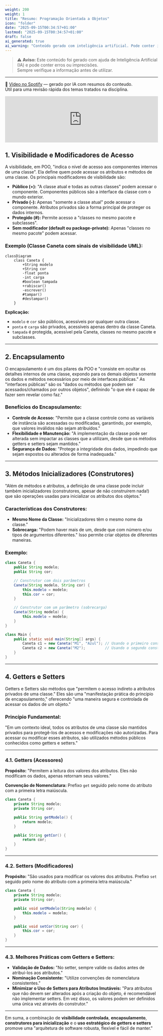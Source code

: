 ```yaml
---
weight: 200
weight: 1
title: "Resumo: Programação Orientada a Objetos"
icon: "folder"
date: "2025-09-15T00:34:57+01:00"
lastmod: "2025-09-15T00:34:57+01:00"
draft: false
ai_generated: true
ai_warning: "Conteúdo gerado com inteligência artificial. Pode conter imprecisões ou erros."
---
```


> ⚠️ **Aviso:** Este conteúdo foi gerado com ajuda de Inteligência Artificial (IA) e pode conter erros ou imprecisões.  
> Sempre verifique a informação antes de utilizar.

---

🎥 [Vídeo no Spotify](https://open.spotify.com/episode/5lxtq434WXBluRk7Foj3v6DecDPbeKo0gbhK4Lyk8zZ2) — gerado por IA com resumos do conteudo.  
Útil para uma revisão rápida dos temas tratados na disciplina.

<iframe src="https://open.spotify.com/embed/episode/1bTNsDPaYrrKaHNv6oC5qj" width="100%" height="152" frameborder="0" allowtransparency="true" allow="encrypted-media"></iframe>

## 1. Visibilidade e Modificadores de Acesso

A visibilidade, em POO, "indica o nível de acesso aos componentes internos de uma classe". Ela define quem pode acessar os atributos e métodos de uma classe. Os principais modificadores de visibilidade são:

- **Público (+):** "A classe atual e todas as outras classes" podem acessar o componente. Componentes públicos são a interface da classe com o mundo exterior.
- **Privado (-):** Apenas "somente a classe atual" pode acessar o componente. Atributos privados são a forma principal de proteger os dados internos.
- **Protegido (#):** Permite acesso a "classes no mesmo pacote e subclasses".
- **Sem modificador (default ou package-private):** Apenas "classes no mesmo pacote" podem acessar.

### Exemplo (Classe Caneta com sinais de visibilidade UML):

```mermaid
classDiagram
    class Caneta {
        +String modelo
        +String cor
        -float ponta
        -int carga
        #boolean tampada
        +rabiscar()
        -escrever()
        #tampar()
        #destampar()
    }

```

**Explicação:**

- `modelo` e `cor` são públicos, acessíveis por qualquer outra classe.
- `ponta` e `carga` são privados, acessíveis apenas dentro da classe Caneta.
- `tampada` é protegida, acessível pela Caneta, classes no mesmo pacote e subclasses.

---

## 2. Encapsulamento

O encapsulamento é um dos pilares da POO e "consiste em ocultar os detalhes internos de uma classe, expondo para os demais objetos somente os dados e métodos necessários por meio de interfaces públicas." As "interfaces públicas" são os "dados ou métodos que podem ser acessados/chamados por outros objetos", definindo "o que ele é capaz de fazer sem revelar como faz."

### Benefícios do Encapsulamento:

- **Controle de Acesso:** "Permite que a classe controle como as variáveis de instância são acessadas ou modificadas, garantindo, por exemplo, que valores inválidos não sejam atribuídos."
- **Flexibilidade e Manutenção:** "A implementação da classe pode ser alterada sem impactar as classes que a utilizam, desde que os métodos getters e setters sejam mantidos."
- **Segurança de Dados:** "Protege a integridade dos dados, impedindo que sejam expostos ou alterados de forma inadequada."

---

## 3. Métodos Inicializadores (Construtores)

"Além de métodos e atributos, a definição de uma classe pode incluir também inicializadores (construtores, apesar de não construírem nada!) que são operações usadas para inicializar os atributos dos objetos."

### Características dos Construtores:

- **Mesmo Nome da Classe:** "Inicializadores têm o mesmo nome da classe."
- **Sobrecarga:** "Podem haver mais de um, desde que com número e/ou tipos de argumentos diferentes." Isso permite criar objetos de diferentes maneiras.

### Exemplo:

```java
class Caneta {
    public String modelo;
    public String cor;

    // Construtor com dois parâmetros
    Caneta(String modelo, String cor) {
        this.modelo = modelo;
        this.cor = cor;
    }

    // Construtor com um parâmetro (sobrecarga)
    Caneta(String modelo) {
        this.modelo = modelo;
    }
}

class Main {
    public static void main(String[] args) {
        Caneta c1 = new Caneta("M1", "Azul"); // Usando o primeiro construtor
        Caneta c2 = new Caneta("M2");         // Usando o segundo construtor
    }
}
```

---

## 4. Getters e Setters

Getters e Setters são métodos que "permitem o acesso indireto a atributos privados de uma classe." Eles são uma "manifestação prática do princípio de encapsulamento," oferecendo "uma maneira segura e controlada de acessar os dados de um objeto."

### Princípio Fundamental:

"Em um contexto ideal, todos os atributos de uma classe são mantidos privados para protegê-los de acessos e modificações não autorizadas. Para acessar ou modificar esses atributos, são utilizados métodos públicos conhecidos como getters e setters."

---

### 4.1. Getters (Acessores)

**Propósito:** "Permitem a leitura dos valores dos atributos. Eles não modificam os dados, apenas retornam seus valores."

**Convenção de Nomenclatura:** Prefixo `get` seguido pelo nome do atributo com a primeira letra maiúscula.

```java
class Caneta {
    private String modelo;
    private String cor;

    public String getModelo() {
        return modelo;
    }

    public String getCor() {
        return cor;
    }
}
```

---

### 4.2. Setters (Modificadores)

**Propósito:** "São usados para modificar os valores dos atributos. Prefixo `set` seguido pelo nome do atributo com a primeira letra maiúscula."

```java
class Caneta {
    private String modelo;
    private String cor;

    public void setModelo(String modelo) {
        this.modelo = modelo;
    }

    public void setCor(String cor) {
        this.cor = cor;
    }
}
```

---

### 4.3. Melhores Práticas com Getters e Setters:

- **Validação de Dados:** "No setter, sempre valide os dados antes de atribuí-los aos atributos."
- **Nominação Consistente:** "Utilize convenções de nomenclatura consistentes."
- **Minimizar o Uso de Setters para Atributos Imutáveis:** "Para atributos que não devem ser alterados após a criação do objeto, é recomendável não implementar setters. Em vez disso, os valores podem ser definidos uma única vez através do construtor."

---

Em suma, a combinação de **visibilidade controlada**, **encapsulamento**, **construtores para inicialização** e o **uso estratégico de getters e setters** promove uma "arquitetura de software robusta, flexível e fácil de manter."
